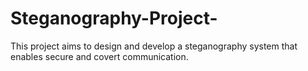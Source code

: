 # Steganography-Project-
This project aims to design and develop a steganography system that enables secure and covert communication. 
